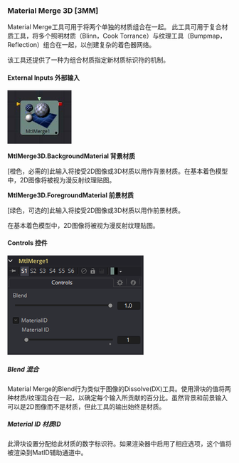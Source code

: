 ### Material Merge 3D [3MM]

Material Merge工具可用于将两个单独的材质组合在一起。 此工具可用于复合材质工具，将多个照明材质（Blinn，Cook Torrance）与纹理工具（Bumpmap，Reflection）组合在一起，以创建复杂的着色器网络。

该工具还提供了一种为组合材质指定新材质标识符的机制。

#### External Inputs 外部输入

 ![3MM_tile](images/3MM_tile.jpg)

**MtlMerge3D.BackgroundMaterial 背景材质** 

[橙色，必需的]此输入将接受2D图像或3D材质以用作背景材质。在基本着色模型中，2D图像将被视为漫反射纹理贴图。

**MtlMerge3D.ForegroundMaterial 前景材质** 

[绿色，可选的]此输入将接受2D图像或3D材质以用作前景材质。

在基本着色模型中，2D图像将被视为漫反射纹理贴图。

#### Controls 控件

![3MM_Controls](images/3MM_Controls.png)

##### Blend 混合

Material Merge的Blend行为类似于图像的Dissolve(DX)工具。使用滑块的值将两种材质/纹理混合在一起，以确定每个输入所贡献的百分比。虽然背景和前景输入可以是2D图像而不是材质，但此工具的输出始终是材质。

##### Material ID 材质ID

此滑块设置分配给此材质的数字标识符。如果渲染器中启用了相应选项，这个值将被渲染到MatID辅助通道中。